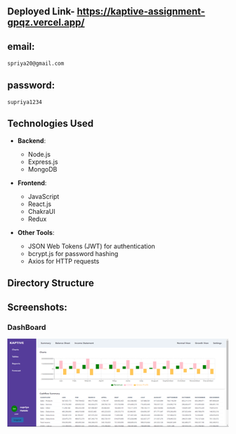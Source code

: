 ## Deployed Link- https://kaptive-assignment-gpqz.vercel.app/
   ## email:
    spriya20@gmail.com 
   ## password:
    supriya1234
## Technologies Used
- **Backend**:
  - Node.js
  - Express.js
  - MongoDB
- **Frontend**:
  - JavaScript
  - React.js
  - ChakraUI
  - Redux
  
- **Other Tools**:
  - JSON Web Tokens (JWT) for authentication
  - bcrypt.js for password hashing
  - Axios for HTTP requests
## Directory Structure

## Screenshots:

### DashBoard

<img src="dashBoardKaptive.png" height="200px" width="700px">
